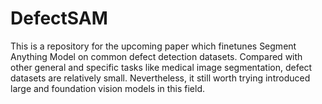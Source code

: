 # DefectSAM

This is a repository for the upcoming paper which finetunes Segment Anything Model on common defect detection datasets. Compared with other general and specific tasks like medical image segmentation, defect datasets are relatively small. Nevertheless, it still worth trying introduced large and foundation vision models in this field.
